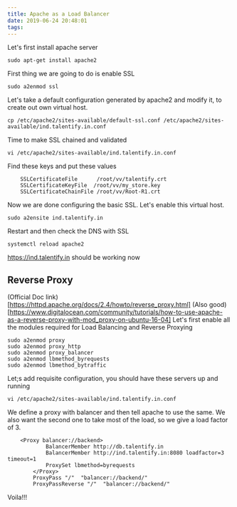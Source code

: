 ```yaml
---
title: Apache as a Load Balancer
date: 2019-06-24 20:48:01
tags:
---
```

Let's first install apache server
```
sudo apt-get install apache2
```
First thing we are going to do is enable SSL
```
sudo a2enmod ssl
```
Let's take a default configuration generated by apache2 and modify it, to create out own virtual host.
```
cp /etc/apache2/sites-available/default-ssl.conf /etc/apache2/sites-available/ind.talentify.in.conf
```
Time to make SSL chained and validated
```
vi /etc/apache2/sites-available/ind.talentify.in.conf
```
Find these keys and put these values
```
	SSLCertificateFile      /root/vv/talentify.crt
	SSLCertificateKeyFile  /root/vv/my_store.key
	SSLCertificateChainFile /root/vv/Root-R1.crt
```
Now we are done configuring the basic SSL. Let's enable this virtual host.
```
sudo a2ensite ind.talentify.in
```
Restart and then check the DNS with SSL
```
systemctl reload apache2
```
https://ind.talentify.in should be working now
## Reverse Proxy 
(Official Doc link)[https://httpd.apache.org/docs/2.4/howto/reverse_proxy.html]
(Also good)[https://www.digitalocean.com/community/tutorials/how-to-use-apache-as-a-reverse-proxy-with-mod_proxy-on-ubuntu-16-04]
Let's first enable all the modules required for Load Balancing and Reverse Proxying
```
sudo a2enmod proxy
sudo a2enmod proxy_http
sudo a2enmod proxy_balancer
sudo a2enmod lbmethod_byrequests
sudo a2enmod lbmethod_bytraffic
```
Let;s add requisite configuration, you should have these servers up and running
```
vi /etc/apache2/sites-available/ind.talentify.in.conf
```
We define a proxy with balancer and then tell apache to use the same. We also want the second one to take most of the load, so we give a load factor of 3.
```
	<Proxy balancer://backend>
            BalancerMember http://db.talentify.in
            BalancerMember http://ind.talentify.in:8080 loadfactor=3 timeout=1
            ProxySet lbmethod=byrequests
        </Proxy>
        ProxyPass "/"  "balancer://backend/"
        ProxyPassReverse "/"  "balancer://backend/"
```

Voila!!!

